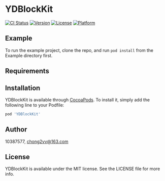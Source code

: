 # YDBlockKit

[![CI Status](https://img.shields.io/travis/10387577/YDBlockKit.svg?style=flat)](https://travis-ci.org/10387577/YDBlockKit)
[![Version](https://img.shields.io/cocoapods/v/YDBlockKit.svg?style=flat)](https://cocoapods.org/pods/YDBlockKit)
[![License](https://img.shields.io/cocoapods/l/YDBlockKit.svg?style=flat)](https://cocoapods.org/pods/YDBlockKit)
[![Platform](https://img.shields.io/cocoapods/p/YDBlockKit.svg?style=flat)](https://cocoapods.org/pods/YDBlockKit)

## Example

To run the example project, clone the repo, and run `pod install` from the Example directory first.

## Requirements

## Installation

YDBlockKit is available through [CocoaPods](https://cocoapods.org). To install
it, simply add the following line to your Podfile:

```ruby
pod 'YDBlockKit'
```

## Author

10387577, chong2vv@163.com

## License

YDBlockKit is available under the MIT license. See the LICENSE file for more info.
